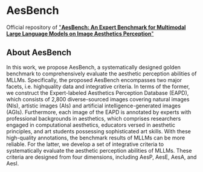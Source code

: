 # AesBench
Official repository of ["**AesBench: An Expert Benchmark for Multimodal Large Language Models on Image Aesthetics Perception**"](https://arxiv.org/abs/XXXX)


## About AesBench

In this work, we propose AesBench, a systematically designed golden benchmark to comprehensively evaluate the aesthetic perception abilities of MLLMs. Specifically, the proposed AesBench encompasses two major facets, i.e. highquality data and integrative criteria. In terms of the former, we construct the Expert-labeled Aesthetics Perception Database (EAPD), which consists of 2,800 diverse-sourced images covering natural images (NIs), artistic images (AIs) and artificial intelligence-generated images (AGIs). Furthermore, each image of the EAPD is annotated by experts with professional backgrounds in aesthetics, which comprises researchers engaged in computational aesthetics, educators versed in aesthetic principles, and art students possessing sophisticated art skills. With these high-quality annotations, the benchmark results of MLLMs can be more reliable. For the latter, we develop a set of integrative criteria to systematically evaluate the aesthetic perception abilities of MLLMs. These criteria are designed from four dimensions, including AesP, AesE, AesA, and AesI.

<!---
## **News**


1. [2024/01/16] 🔥  We have released evaluation dataset of AesBench, which can be download [**here**](https://pan.baidu.com/s/1yIJCQQLFFq4hFsRmUnmoyQ?pwd=ippl). 
-->

